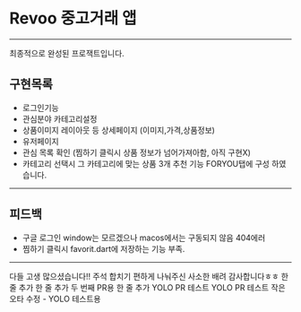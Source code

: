 # Revoo 중고거래 앱
---
최종적으로 완성된 프로잭트입니다.
## 구현목록 
- 로그인기능
- 관심분야 카테고리설정
- 상품이미지 레이아웃 등 상세페이지 (이미지,가격,상품정보)
- 유저페이지
- 관심 목록 확인 (찜하기 클릭시 상품 정보가 넘어가져아함, 아직 구현X)
- 카테고리 선택시 그 카테고리에 맞는 상품 3개 추천 기능 FORYOU탭에 구성 하였습니다.
---
## 피드백 
- 구글 로그인 window는 모르겠으나 macos에서는 구동되지 않음 404에러
- 찜하기 클릭시 favorit.dart에 저장하는 기능 부족.

---
다들 고생 많으셨습니다!! 주석 합치기 편하게 나눠주신 사소한 배려 감사합니다ㅎㅎ
한 줄 추가
한 줄 추가
두 번째 PR용 한 줄 추가
YOLO PR 테스트
YOLO PR 테스트
작은 오타 수정 - YOLO 테스트용

